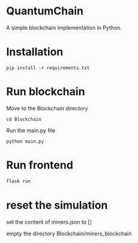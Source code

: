 # QuantumChain
A simple blockchain implementation in Python.

# Installation

```
pip install -r requirements.txt
```

# Run blockchain

Move to the Blockchain directory
```
cd Blockchain
```

Run the main.py file
```
python main.py
```

# Run frontend

```bash
flask run
```

# reset the simulation

set the content of miners.json to []

empty the directory Blockchain/miners_blockchain
